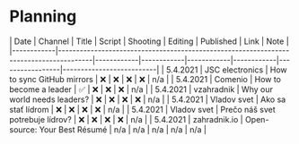 # Planning

| Date       | Channel         | Title                                                               | Script     | Shooting   | Editing    | Published  | Link            | Note                     |
|------------|---------------------------------------------------------------------------------------|------------|------------|------------|------------|-----------------|--------------------------|
| 5.4.2021   | JSC electronics | How to sync GitHub mirrors                                          |     ❌     |     ❌     |     ❌     |     ❌    | n/a             |
| 5.4.2021   | Comenio         | How to become a leader                                              |     ✅     |     ❌     |     ❌     |     ❌    | n/a             |
| 5.4.2021   | vzahradnik      | Why our world needs leaders?                                        |     ❌     |     ❌     |     ❌     |     ❌    | n/a             |
| 5.4.2021   | Vladov svet     | Ako sa stať lídrom                                                  |     ❌     |     ❌     |     ❌     |     ❌    | n/a             |
| 5.4.2021   | Vladov svet     | Prečo náš svet potrebuje lídrov?                                    |     ❌     |     ❌     |     ❌     |     ❌    | n/a             |
| 5.4.2021   | zahradnik.io    | Open-source: Your Best Résumé                                       |     n/a    |     n/a    |     n/a    |     n/a   | n/a             |


[//]: # (Scripts)
